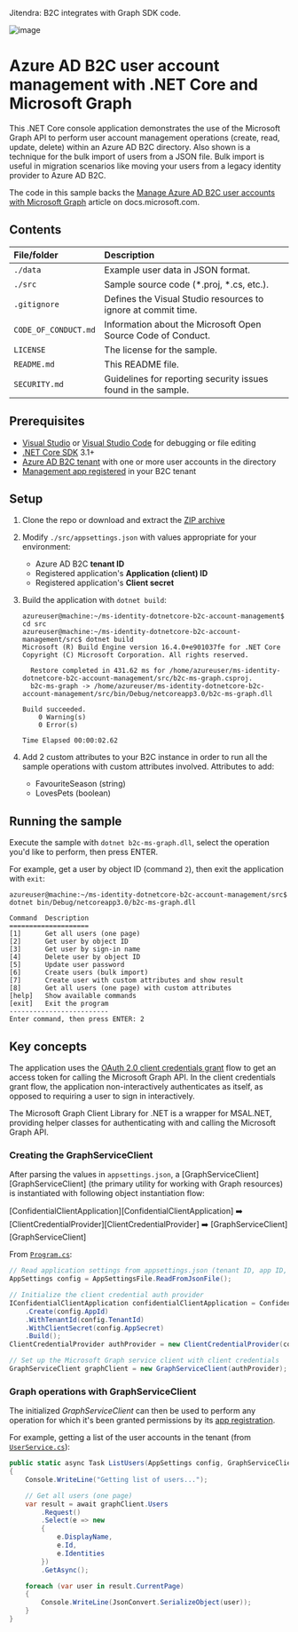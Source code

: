 Jitendra: B2C integrates with Graph SDK code. 

![image](https://user-images.githubusercontent.com/4159689/113484097-35ad9000-94c4-11eb-9a17-6cd5bcb08809.png)

# Azure AD B2C user account management with .NET Core and Microsoft Graph

This .NET Core console application demonstrates the use of the Microsoft Graph API to perform user account management operations (create, read, update, delete) within an Azure AD B2C directory. Also shown is a technique for the bulk import of users from a JSON file. Bulk import is useful in migration scenarios like moving your users from a legacy identity provider to Azure AD B2C.

The code in this sample backs the [Manage Azure AD B2C user accounts with Microsoft Graph](https://docs.microsoft.com/azure/active-directory-b2c/manage-user-accounts-graph-api) article on docs.microsoft.com.

## Contents

| File/folder          | Description                                                   |
|:---------------------|:--------------------------------------------------------------|
| `./data`             | Example user data in JSON format.                             |
| `./src`              | Sample source code (*.proj, *.cs, etc.).                      |
| `.gitignore`         | Defines the Visual Studio resources to ignore at commit time. |
| `CODE_OF_CONDUCT.md` | Information about the Microsoft Open Source Code of Conduct.  |
| `LICENSE`            | The license for the sample.                                   |
| `README.md`          | This README file.                                             |
| `SECURITY.md`        | Guidelines for reporting security issues found in the sample. |

## Prerequisites

* [Visual Studio](https://visualstudio.microsoft.com/) or [Visual Studio Code](https://code.visualstudio.com/) for debugging or file editing
* [.NET Core SDK](https://dotnet.microsoft.com/) 3.1+
* [Azure AD B2C tenant](https://docs.microsoft.com/azure/active-directory-b2c/tutorial-create-tenant) with one or more user accounts in the directory
* [Management app registered](https://docs.microsoft.com/azure/active-directory-b2c/microsoft-graph-get-started) in your B2C tenant

## Setup

1. Clone the repo or download and extract the [ZIP archive](https://github.com/Azure-Samples/ms-identity-dotnetcore-b2c-account-management/archive/master.zip)
2. Modify `./src/appsettings.json` with values appropriate for your environment:
    - Azure AD B2C **tenant ID**
    - Registered application's **Application (client) ID**
    - Registered application's **Client secret**
3. Build the application with `dotnet build`:

    ```console
    azureuser@machine:~/ms-identity-dotnetcore-b2c-account-management$ cd src
    azureuser@machine:~/ms-identity-dotnetcore-b2c-account-management/src$ dotnet build
    Microsoft (R) Build Engine version 16.4.0+e901037fe for .NET Core
    Copyright (C) Microsoft Corporation. All rights reserved.

      Restore completed in 431.62 ms for /home/azureuser/ms-identity-dotnetcore-b2c-account-management/src/b2c-ms-graph.csproj.
      b2c-ms-graph -> /home/azureuser/ms-identity-dotnetcore-b2c-account-management/src/bin/Debug/netcoreapp3.0/b2c-ms-graph.dll

    Build succeeded.
        0 Warning(s)
        0 Error(s)

    Time Elapsed 00:00:02.62
    ```
4. Add 2 custom attributes to your B2C instance in order to run all the sample operations with custom attributes involved.
   Attributes to add:
    - FavouriteSeason (string)
    - LovesPets (boolean)

## Running the sample

Execute the sample with `dotnet b2c-ms-graph.dll`, select the operation you'd like to perform, then press ENTER.

For example, get a user by object ID (command `2`), then exit the application with `exit`:

```console
azureuser@machine:~/ms-identity-dotnetcore-b2c-account-management/src$ dotnet bin/Debug/netcoreapp3.0/b2c-ms-graph.dll

Command  Description
====================
[1]      Get all users (one page)
[2]      Get user by object ID
[3]      Get user by sign-in name
[4]      Delete user by object ID
[5]      Update user password
[6]      Create users (bulk import)
[7]      Create user with custom attributes and show result
[8]      Get all users (one page) with custom attributes
[help]   Show available commands
[exit]   Exit the program
-------------------------
Enter command, then press ENTER: 2

```

## Key concepts

The application uses the [OAuth 2.0 client credentials grant](https://docs.microsoft.com/azure/active-directory/develop/v2-oauth2-client-creds-grant-flow) flow to get an access token for calling the Microsoft Graph API. In the client credentials grant flow, the application non-interactively authenticates as itself, as opposed to requiring a user to sign in interactively.


The Microsoft Graph Client Library for .NET is a wrapper for MSAL.NET, providing helper classes for authenticating with and calling the Microsoft Graph API.

### Creating the GraphServiceClient

After parsing the values in `appsettings.json`, a [GraphServiceClient][GraphServiceClient] (the primary utility for working with Graph resources) is instantiated with following object instantiation flow:

[ConfidentialClientApplication][ConfidentialClientApplication] :arrow_right: [ClientCredentialProvider][ClientCredentialProvider] :arrow_right: [GraphServiceClient][GraphServiceClient]

From [`Program.cs`](./src/Program.cs):

```csharp
// Read application settings from appsettings.json (tenant ID, app ID, client secret, etc.)
AppSettings config = AppSettingsFile.ReadFromJsonFile();

// Initialize the client credential auth provider
IConfidentialClientApplication confidentialClientApplication = ConfidentialClientApplicationBuilder
    .Create(config.AppId)
    .WithTenantId(config.TenantId)
    .WithClientSecret(config.AppSecret)
    .Build();
ClientCredentialProvider authProvider = new ClientCredentialProvider(confidentialClientApplication);

// Set up the Microsoft Graph service client with client credentials
GraphServiceClient graphClient = new GraphServiceClient(authProvider);
```

### Graph operations with GraphServiceClient

The initialized *GraphServiceClient* can then be used to perform any operation for which it's been granted permissions by its [app registration](https://docs.microsoft.com/azure/active-directory-b2c/microsoft-graph-get-started).

For example, getting a list of the user accounts in the tenant (from [`UserService.cs`](./src/Services/UserService.cs)):

```csharp
public static async Task ListUsers(AppSettings config, GraphServiceClient graphClient)
{
    Console.WriteLine("Getting list of users...");

    // Get all users (one page)
    var result = await graphClient.Users
        .Request()
        .Select(e => new
        {
            e.DisplayName,
            e.Id,
            e.Identities
        })
        .GetAsync();

    foreach (var user in result.CurrentPage)
    {
        Console.WriteLine(JsonConvert.SerializeObject(user));
    }
}
```
